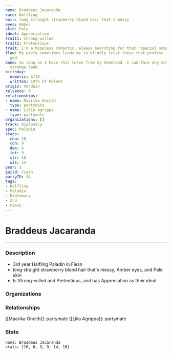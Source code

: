 ```yaml
---
name: Braddeus Jacaranda
race: Halfling
hair: long straight strawberry blond hair that's messy
eyes: Amber
skin: Pale
ideal: Appreciation
trait1: Strong-willed
trait2: Pretentious
trait: I'm a hopeless romantic, always searching for that "special someone."
flaw: My piety sometimes leads me to blindly trust those that profess faith in my
  god.
bond: So long as I have this token from my homeland, I can face any adversity in this
  strange land.
birthday:
  numeric: 6/19
  written: 19th of Pelent
origin: Verdain
relvance: 0
relationships:
- name: Maarika Oncith
  type: partymate
- name: Lilia Agrippa
  type: partymate
organizations: []
track: Diplomacy
spec: Paladin
stats:
  cha: 16
  con: 9
  dex: 6
  int: 9
  str: 16
  wis: 14
year: 3
guild: Fiesn
partyID: 94
tags:
- Halfling
- Paladin
- Diplomacy
- 3rd
- Fiesn
---
```

# Braddeus Jacaranda
---
### Description
- 3rd year Halfling Paladin in Fiesn
- long straight strawberry blond hair that's messy, Amber eyes, and Pale skin
- Is Strong-willed and Pretentious, and has Appreciation as their ideal

### Organizations
### Relationships
[[Maarika Oncith]]: partymate
[[Lilia Agrippa]]: partymate
### Stats
```statblock
name: Braddeus Jacaranda
stats: [16, 6, 9, 9, 14, 16]
```